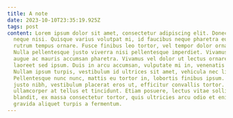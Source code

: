 ```yaml
---
title: A note
date: 2023-10-10T23:35:19.925Z
tags: post
content: Lorem ipsum dolor sit amet, consectetur adipiscing elit. Donec non
  neque nisi. Quisque varius volutpat mi, id faucibus neque pharetra eu. Ut
  rutrum tempus ornare. Fusce finibus leo tortor, vel tempor dolor ornare at.
  Nulla pellentesque justo viverra nisi pellentesque imperdiet. Vivamus gravida
  augue ac mauris accumsan pharetra. Vivamus vel dolor ut lectus ornare semper
  laoreet sed ipsum. Duis in arcu accumsan, vulputate mi in, venenatis tellus.
  Nullam ipsum turpis, vestibulum id ultrices sit amet, vehicula nec ligula.
  Pellentesque nunc nunc, mattis eu tortor in, lobortis finibus ipsum. Aenean
  justo nibh, vestibulum placerat eros ut, efficitur convallis tortor. Vivamus
  ullamcorper at tellus et tincidunt. Etiam posuere, lectus vitae sollicitudin
  blandit, ex massa consectetur tortor, quis ultricies arcu odio et enim. Nullam
  gravida aliquet turpis a fermentum.
---
```

